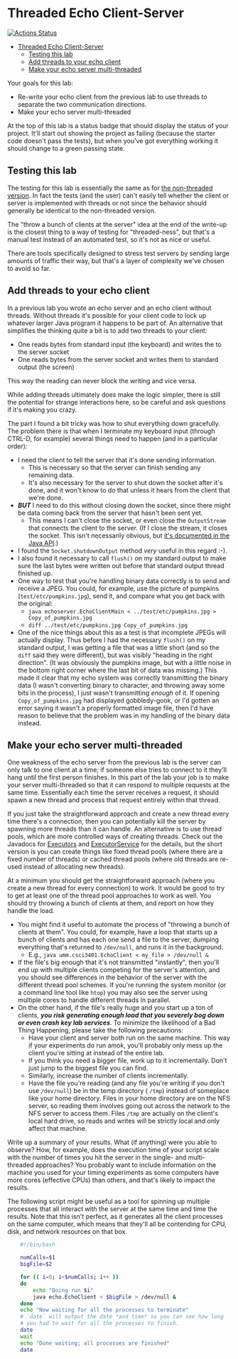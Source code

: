 # Threaded Echo Client-Server

[![Actions Status](../../workflows/Bats%20tests/badge.svg)](../../actions?query=workflow%3A"Bats+tests")

* [Threaded Echo Client-Server](#threaded-echo-client-server)
  * [Testing this lab](#testing-this-lab)
  * [Add threads to your echo client](#add-threads-to-your-echo-client)
  * [Make your echo server multi-threaded](#make-your-echo-server-multi-threaded)

Your goals for this lab:

- Re-write your echo client from the previous lab to use threads to separate the two communication directions.
- Make your echo server multi-threaded

At the top of this lab is a status badge that should display the status of your
project. It'll start out showing the project as failing (because the starter code
doesn't pass the tests), but when you've got everything working it should change
to a green passing state.

## Testing this lab

The testing for this lab is essentially the same as for
[the non-threaded version](https://github.com/UMM-CSci-Systems/Echo-client-server).
In fact the tests (and the user) can't easily tell whether the client or server
is implemented with threads or not since the behavior should generally be identical
to the non-threaded version.

The "throw a bunch of clients at the server" idea at the end of the write-up is
the closest thing to a way of testing for "threaded-ness", but that's a manual
test instead of an automated test, so it's not as nice or useful.

There are tools specifically designed to stress test servers
by sending large amounts of traffic their way, but that's
a layer of complexity we've chosen to avoid so far.

## Add threads to your echo client

In a previous lab you wrote an echo server and an echo client without threads.
Without threads it's possible for your client code to lock up whatever larger
Java program it happens to be part of. An alternative that simplifies the
thinking quite a bit is to add two threads to your client:

- One reads bytes from standard input (the keyboard) and writes the to the server socket
- One reads bytes from the server socket and writes them to standard output (the screen)

This way the reading can never block the writing and vice versa.

While adding threads ultimately does make the logic simpler, there is still
the potential for strange interactions here, so be careful and ask questions
if it's making you crazy.

The part I found a bit tricky was how to shut
everything down gracefully. The problem there is that when I terminate my
keyboard input (through CTRL-D, for example) several things need to happen
(and in a particular order):

- I need the client to tell the server that it's done sending information.
  - This is necessary so that the server can finish sending any remaining data.
  - It's also necessary for the server to shut down the socket after it's done, and it won't know to do that unless it hears from the client that we're done.
- ***BUT*** I need to do this without closing down the socket, since there might be data coming back from the server that hasn't been sent yet.
  - This means I can't close the socket, or even close the `OutputStream` that connects the client to the server. (If I close the stream, it closes the socket. This isn't necessarily obvious, but [it's documented in the Java API](http://java.sun.com/javase/6/docs/api/java/net/Socket.html#getOutputStream()).)
- I found the `Socket.shutdownOutput` method *very* useful in this regard :-).
- I also found it necessary to call `flush()` on my standard output to make sure the last bytes were written out before that standard output thread finished up.
- One way to test that you're handling binary data correctly is to send and receive a JPEG. You could, for example, use the picture of pumpkins (`test/etc/pumpkins.jpg`), send it, and compare what you get back with the original:
  - `java echoserver.EchoClientMain < ../test/etc/pumpkins.jpg > Copy_of_pumpkins.jpg`
  - `diff ../test/etc/pumpkins.jpg Copy_of_pumpkins.jpg`
- One of the nice things about this as a test is that incomplete JPEGs will actually display. Thus before I had the necessary `flush()` on my standard output, I was getting a file that was a little short (and so the `diff` said they were different), but was visibly "heading in the right direction". (It was obviously the pumpkins image, but with a little noise in the bottom right corner where the last bit of data was missing.) This made it clear that my echo system was correctly transmitting the binary data (I wasn't converting binary to character, and throwing away some bits in the process), I just wasn't transmitting *enough* of it. If opening `Copy_of_pumpkins.jpg` had displayed gobbledy-gook, or I'd gotten an error saying it wasn't a properly formatted image file, then I'd have reason to believe that the problem was in my handling of the binary data instead.

## Make your echo server multi-threaded

One weakness of the echo server from the previous lab is the server can only
talk to one client at a time; if someone else tries to connect to it they'll
hang until the first person finishes. In this part of the lab your job is to
make your server multi-threaded so that it can respond to multiple requests at
the same time. Essentially each time the server receives a request, it should
spawn a new thread and process that request entirely within that thread.

If you just take the straightforward approach and create a new thread every
time there's a connection, then you can potentially kill the server by
spawning more threads than it can handle. An alternative is to use thread
pools, which are more controlled ways of creating threads. Check out the
Javadocs for [Executors](http://download.oracle.com/javase/6/docs/api/java/util/concurrent/Executors.html) and [ExecutorService](http://download.oracle.com/javase/6/docs/api/java/util/concurrent/ExecutorService.html)
for the details, but the short version is you can create things like fixed
thread pools (where there are a fixed number of threads) or cached thread
pools (where old threads are re-used instead of allocating new threads).

At a minimum you should get the straightforward approach (where you create a
new thread for every connection) to work. It would be good to try to get at
least one of the thread pool approaches to work as well. You should try
throwing a bunch of clients at them, and report on how they handle the load.

- You might find it useful to automate the process of "throwing a bunch of clients at them". You could, for example, have a loop that starts up a bunch of clients and has each one send a file to the server, dumping everything that's returned to `/dev/null`, and runs it in the background.
  - E.g., `java umm.csci3401.EchoClient < my_file > /dev/null &`
- If the file's big enough that it's not transmitted "instantly", then you'll end up with multiple clients competing for the server's attention, and you should see differences in the behavior of the server with the different thread pool schemes. If you're running the system monitor (or a command line tool like `htop`) you may also see the server using multiple cores to handle different threads in parallel.
- On the other hand, if the file's really huge and you start up a ton of clients, ***you risk generating enough load that you severely bog down or even crash key lab services***. To minimize the likelihood of a Bad Thing Happening, please take the following precautions:
  - Have your client and server both run on the same machine. This way if your experiments do run amok, you'll probably only mess up the client you're sitting at instead of the entire lab.
  - If you think you need a bigger file, work up to it incrementally. Don't just jump to the biggest file you can find.
  - Similarly, increase the number of clients incrementally.
  - Have the file you're reading (and any file you're writing if you don't use `/dev/null`) be in the temp directory ( `/tmp`) instead of someplace like your home directory. Files in your home directory are on the NFS server, so reading them involves going out across the network to the NFS server to access them. Files `/tmp` are actually on the client's local hard drive, so reads and writes will be strictly local and only affect that machine.

Write up a summary of your results. What (if anything) were you able to observe? How, for
example, does the execution time of your script scale with the number of times you hit the
server in the single- and multi-threaded approaches? You probably want to include
information on the machine you used for your timing experiments as some computers have
more cores (effective CPUs) than others, and that's likely to impact the results.

The following script might be useful as a tool for spinning up multiple processes that all interact with the server at the same time and time the results. Note that this isn't perfect, as it generates all the client processes on the same computer, which means that they'll all be contending for CPU, disk, and network resources on that box.

```bash
    #!/bin/bash

    numCalls=$1
    bigFile=$2

    for (( i=0; i<$numCalls; i++ ))
    do
        echo "Doing run $i"
        java echo.EchoClient < $bigFile > /dev/null &
    done
    echo "Now waiting for all the processes to terminate"
    # `date` will output the date *and time* so you can see how long
    # you had to wait for all the processes to finish.
    date
    wait
    echo "Done waiting; all processes are finished"
    date
```
